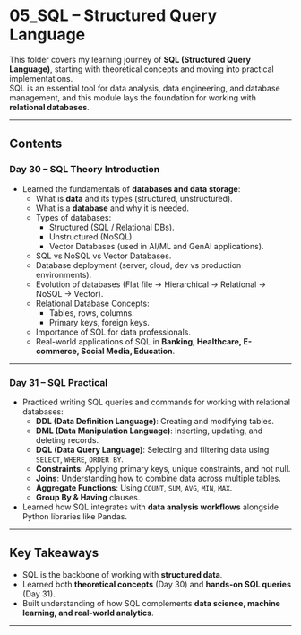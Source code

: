 # 05_SQL – Structured Query Language

This folder covers my learning journey of **SQL (Structured Query Language)**, starting with theoretical concepts and moving into practical implementations.  
SQL is an essential tool for data analysis, data engineering, and database management, and this module lays the foundation for working with **relational databases**.

---

## Contents

### **Day 30 – SQL Theory Introduction**
- Learned the fundamentals of **databases and data storage**:
  - What is **data** and its types (structured, unstructured).
  - What is a **database** and why it is needed.
  - Types of databases:
    - Structured (SQL / Relational DBs).
    - Unstructured (NoSQL).
    - Vector Databases (used in AI/ML and GenAI applications).
  - SQL vs NoSQL vs Vector Databases.
  - Database deployment (server, cloud, dev vs production environments).
  - Evolution of databases (Flat file → Hierarchical → Relational → NoSQL → Vector).
  - Relational Database Concepts:
    - Tables, rows, columns.
    - Primary keys, foreign keys.
  - Importance of SQL for data professionals.
  - Real-world applications of SQL in **Banking, Healthcare, E-commerce, Social Media, Education**.

---

### **Day 31 – SQL Practical**
- Practiced writing SQL queries and commands for working with relational databases:
  - **DDL (Data Definition Language)**: Creating and modifying tables.
  - **DML (Data Manipulation Language)**: Inserting, updating, and deleting records.
  - **DQL (Data Query Language)**: Selecting and filtering data using `SELECT`, `WHERE`, `ORDER BY`.
  - **Constraints**: Applying primary keys, unique constraints, and not null.
  - **Joins**: Understanding how to combine data across multiple tables.
  - **Aggregate Functions**: Using `COUNT`, `SUM`, `AVG`, `MIN`, `MAX`.
  - **Group By & Having** clauses.
- Learned how SQL integrates with **data analysis workflows** alongside Python libraries like Pandas.

---

## Key Takeaways
- SQL is the backbone of working with **structured data**.  
- Learned both **theoretical concepts** (Day 30) and **hands-on SQL queries** (Day 31).  
- Built understanding of how SQL complements **data science, machine learning, and real-world analytics**.  

---
